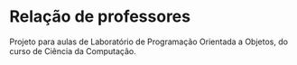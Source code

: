 # Relação de professores

Projeto para aulas de Laboratório de Programação Orientada a Objetos, do curso de Ciência da Computação.